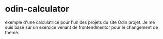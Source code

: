 # odin-calculator

exemple d'une calculatrice pour l'un des projets du site Odin projet.
Je me suis basé sur un exercice venant de frontendmentor pour le changement de thème.